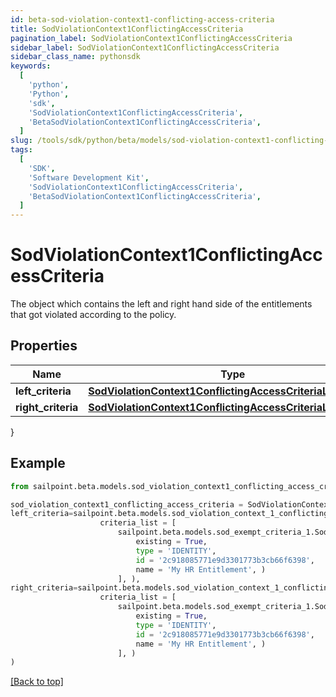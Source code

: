 ```yaml
---
id: beta-sod-violation-context1-conflicting-access-criteria
title: SodViolationContext1ConflictingAccessCriteria
pagination_label: SodViolationContext1ConflictingAccessCriteria
sidebar_label: SodViolationContext1ConflictingAccessCriteria
sidebar_class_name: pythonsdk
keywords:
  [
    'python',
    'Python',
    'sdk',
    'SodViolationContext1ConflictingAccessCriteria',
    'BetaSodViolationContext1ConflictingAccessCriteria',
  ]
slug: /tools/sdk/python/beta/models/sod-violation-context1-conflicting-access-criteria
tags:
  [
    'SDK',
    'Software Development Kit',
    'SodViolationContext1ConflictingAccessCriteria',
    'BetaSodViolationContext1ConflictingAccessCriteria',
  ]
---
```


# SodViolationContext1ConflictingAccessCriteria

The object which contains the left and right hand side of the entitlements that got violated according to the policy.

## Properties

| Name | Type | Description | Notes |
| --- | --- | --- | --- |
| **left_criteria** | [**SodViolationContext1ConflictingAccessCriteriaLeftCriteria**](sod-violation-context1-conflicting-access-criteria-left-criteria) |  | [optional] |
| **right_criteria** | [**SodViolationContext1ConflictingAccessCriteriaLeftCriteria**](sod-violation-context1-conflicting-access-criteria-left-criteria) |  | [optional] |

}

## Example

```python
from sailpoint.beta.models.sod_violation_context1_conflicting_access_criteria import SodViolationContext1ConflictingAccessCriteria

sod_violation_context1_conflicting_access_criteria = SodViolationContext1ConflictingAccessCriteria(
left_criteria=sailpoint.beta.models.sod_violation_context_1_conflicting_access_criteria_left_criteria.SodViolationContext_1_conflictingAccessCriteria_leftCriteria(
                    criteria_list = [
                        sailpoint.beta.models.sod_exempt_criteria_1.SodExemptCriteria_1(
                            existing = True,
                            type = 'IDENTITY',
                            id = '2c918085771e9d3301773b3cb66f6398',
                            name = 'My HR Entitlement', )
                        ], ),
right_criteria=sailpoint.beta.models.sod_violation_context_1_conflicting_access_criteria_left_criteria.SodViolationContext_1_conflictingAccessCriteria_leftCriteria(
                    criteria_list = [
                        sailpoint.beta.models.sod_exempt_criteria_1.SodExemptCriteria_1(
                            existing = True,
                            type = 'IDENTITY',
                            id = '2c918085771e9d3301773b3cb66f6398',
                            name = 'My HR Entitlement', )
                        ], )
)

```

[[Back to top]](#)
